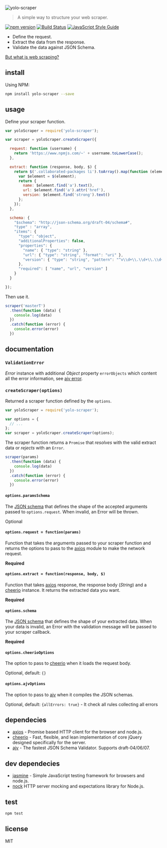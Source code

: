 ![yolo-scraper](http://i.imgur.com/zu4AVzS.jpg)

> A simple way to structure your web scraper.

[![npm version](https://badge.fury.io/js/yolo-scraper.svg)](https://badge.fury.io/js/yolo-scraper)
[![Build Status](https://travis-ci.org/masterT/yolo-scraper.svg?branch=master)](https://travis-ci.org/masterT/yolo-scraper)
[![JavaScript Style Guide](https://img.shields.io/badge/code_style-standard-brightgreen.svg)](https://standardjs.com)


- Define the request.
- Extract the data from the response.
- Validate the data against JSON Schema.

[But what is web scraping?](https://en.wikipedia.org/wiki/Web_scraping)


## install

Using NPM:

```bash
npm install yolo-scraper --save
```

## usage

Define your scraper function.

```js
var yoloScraper = require('yolo-scraper');

var scraper = yoloScraper.createScraper({

  request: function (username) {
    return 'https://www.npmjs.com/~' + username.toLowerCase();
  },

  extract: function (response, body, $) {
    return $('.collaborated-packages li').toArray().map(function (element) {
      var $element = $(element);
      return {
        name: $element.find('a').text(),
        url: $element.find('a').attr('href'),
        version: $element.find('strong').text()
      };
    });
  },

  schema: {
    "$schema": "http://json-schema.org/draft-04/schema#",
    "type" : "array",
    "items": {
      "type": "object",
      "additionalProperties": false,
      "properties": {
        "name": { "type": "string" },
        "url": { "type": "string", "format": "uri" },
        "version": { "type": "string", "pattern": "^v\\d+\\.\\d+\\.\\d+$" }
      },
      "required": [ "name", "url", "version" ]
    }
  }

});
```

Then use it.

```js
scraper('masterT')
  .then(function (data) {
    console.log(data)
  })
  .catch(function (error) {
    console.error(error)
  })
```

## documentation

### `ValidationError`

_Error_ instance with additional _Object_ property `errorObjects` which content all the error information, see [ajv error](https://github.com/epoberezkin/ajv#error-objects).


### `createScraper(options)`

Returned a scraper function defined by the `options`.

```js
var yoloScraper = require('yolo-scraper');

var options = {
  // ...
};
var scraper = yoloScraper.createScraper(options);
```

The scraper function returns a `Promise` that _resolves_ with the valid extract data or _rejects_ with an `Error`.

```js
scraper(params)
  .then(function (data) {
    console.log(data)
  })
  .catch(function (error) {
    console.error(error)
  })
```

#### `options.paramsSchema`

The [JSON schema](https://spacetelescope.github.io/understanding-json-schema/) that defines the shape of the accepted arguments passed to `options.request`. When invalid, an Error will be thrown.

Optional

#### `options.request = function(params)`

Function that takes the arguments passed to your scraper function and returns the options to pass to the [axios](https://www.npmjs.com/package/axios) module to make the network request.

**Required**


#### `options.extract = function(response, body, $)`

Function that takes [axios](https://www.npmjs.com/package/axios) response, the response body (_String_) and a [cheerio](https://www.npmjs.com/package/cheerio) instance. It returns the extracted data you want.

**Required**


#### `options.schema`

The [JSON schema](https://spacetelescope.github.io/understanding-json-schema/) that defines the shape of your extracted data. When your data is invalid, an Error with the validation message will be passed to your scraper callback.

**Required**


#### `options.cheerioOptions`

The option to pass to [cheerio](https://www.npmjs.com/package/cheerio) when it loads the request body.

Optional, default: `{}`


#### `options.ajvOptions`

The option to pass to [ajv](https://www.npmjs.com/package/ajv) when it compiles the JSON schemas.

Optional, default: `{allErrors: true}` - It check all rules collecting all errors


## dependecies

- [axios](https://www.npmjs.com/package/axios) - Promise based HTTP client for the browser and node.js.
- [cheerio](https://www.npmjs.com/package/cheerio) - Fast, flexible, and lean implementation of core jQuery designed specifically for the server.
- [ajv](https://www.npmjs.com/package/ajv) - The fastest JSON Schema Validator. Supports draft-04/06/07.


## dev dependecies

- [jasmine](https://www.npmjs.com/package/jasmine) - Simple JavaScript testing framework for browsers and node.js.
- [nock](https://www.npmjs.com/package/nock) HTTP server mocking and expectations library for Node.js.

## test

```bash
npm test
```


## license

MIT
